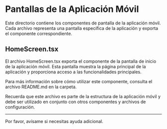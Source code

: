 # Pantallas de la Aplicación Móvil

Este directorio contiene los componentes de pantalla de la aplicación móvil. Cada archivo representa una pantalla específica de la aplicación y exporta el componente correspondiente.

## HomeScreen.tsx

El archivo HomeScreen.tsx exporta el componente de la pantalla de inicio de la aplicación móvil. Esta pantalla muestra la página principal de la aplicación y proporciona acceso a las funcionalidades principales.

Para más información sobre cómo utilizar este componente, consulta el archivo README.md en la carpeta.

Recuerda que este archivo es parte de la estructura de la aplicación móvil y debe ser utilizado en conjunto con otros componentes y archivos de configuración.

---

Por favor, avísame si necesitas ayuda adicional.